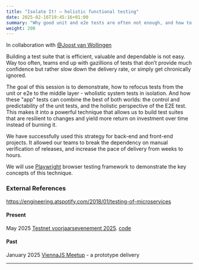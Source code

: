 ```yaml
---
title: "Isolate It! – holistic functional testing"
date: 2025-02-16T19:45:16+01:00
summary: "Why good unit and e2e tests are often not enough, and how to compliment - or replace - them with system tests in isolation. Playwright examples included."
weight: 200
---
```


In collaboration with [@Joost van Wollingen](https://www.linkedin.com/in/joostvanwollingen/) 

Building a test suite that is efficient, valuable and dependable is not easy. Way too often, teams end up with gazillions of tests that don’t provide much confidence but rather slow down the delivery rate, or simply get chronically ignored.

The goal of this session is to demonstrate, how to refocus tests from the unit or e2e to the middle layer - wholistic system tests in isolation. And how these "app" tests can combine the best of both worlds: the control and predictability of the unit tests, and the holistic perspective of the E2E test. This makes it into a powerful technique that allows us to build test suites that are resilient to changes and yield more return on investment over time instead of burning it.

We have successfully used this strategy for back-end and front-end projects. It allowed our teams to break the dependency on manual verification of releases, and increase the pace of delivery from weeks to hours.

We will use [Playwright](https://playwright.dev/) browser testing framework to demonstrate the key concepts of this technique.

### External References

https://engineering.atspotify.com/2018/01/testing-of-microservices

#### Present 

May 2025 [Testnet voorjaarsevenement 2025](https://www.testnet.org/evenement/entry/25926/). [code](https://github.com/mgurov/remix-router-tutorial-playwright/tree/talks/testnet_2025_05_14)

#### Past

January 2025 [ViennaJS Meetup](https://viennajs.org/en/meetup/viennajs-january-meetup) - a prototype delivery

---
